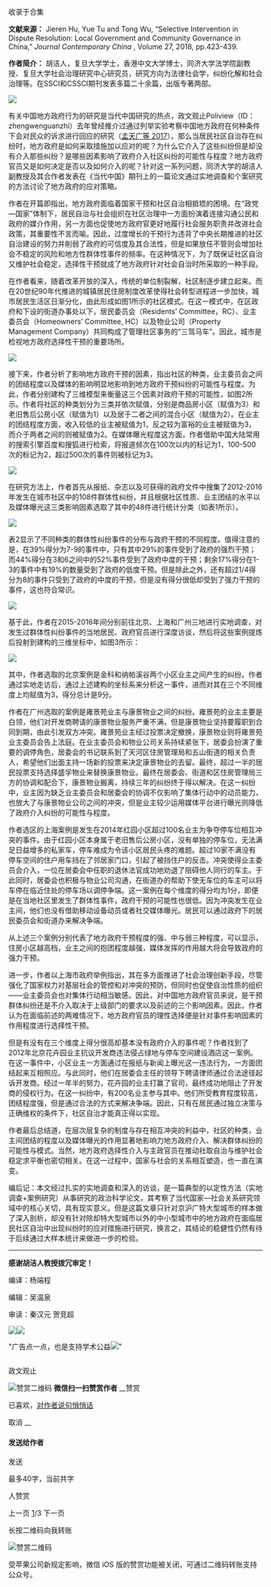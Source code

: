 

收录于合集

**文献来源：** Jieren Hu, Yue Tu and Tong Wu, “Selective Intervention in Dispute
Resolution: Local Government and Community Governance in China,” _Journal
Contemporary China_ , Volume 27, 2018, pp.423-439.

 **作者简介：**
胡洁人，复旦大学学士，香港中文大学博士，同济大学法学院副教授、复旦大学社会治理研究中心研究员，研究方向为法律社会学，纠纷化解和社会治理等。在SSCI和CSSCI期刊发表多篇二十余篇，出版专著两部。

![](/images/503/2.jpeg)

  

  

有关中国地方政府行为的研究是当代中国研究的热点，政文观止Poliview（ID：zhengwenguanzhi）去年曾经推介过通过列举实验考察中国地方政府在何种条件下会对民众的诉求进行回应的研究（[孟天广等
2017](http://mp.weixin.qq.com/s?__biz=MzI5ODY0MTQ1OA==&mid=2247483696&idx=1&sn=e7a16591f5a02054b442d032d1e15e09&chksm=eca3f06ddbd4797b2d15639f859a22f7e38abe496ddd95be31f76f22146e7277d9fa5a656f45&scene=21#wechat_redirect)）。那么当居民社区自治存在纠纷时，地方政府是如何采取措施加以应对的呢？为什么它介入了这些纠纷但是却没有介入那些纠纷？是哪些因素影响了政府介入社区纠纷的可能性与程度？地方政府官员又是如何决定是否以及如何介入的呢？针对这一系列问题，同济大学的胡洁人副教授及其合作者发表在《当代中国》期刊上的一篇论文通过实地调查和个案研究的方法讨论了地方政府的应对策略。

作者在开篇即指出，地方政府面临着国家干预和社区自治相抵牾的困境。在“政党—国家”体制下，居民自治与社会组织在社区治理中一方面扮演着连接沟通公民和政府的媒介作用，另一方面也促使地方政府官更好地履行社会服务职责并改进社会政策，其重要性不言而喻。因此，过度增长的干预行为违背了中央长期推进的社区自治建设的努力并削弱了政府的可信度及其合法性，但是如果放任不管则会增加社会不稳定的风险和地方性群体性事件的频率。在这种情况下，为了既保证社区自治又维护社会稳定，选择性干预就成了地方政府针对社会自治时所采取的一种手段。

在作者看来，随着改革开放的深入，传统的单位制裂解，社区制逐步建立起来。而在20世纪90年代推进的城镇居民住房制度改革使得社会转型进程进一步加快，城市居民生活区日渐分化，由此形成如图1所示的社区模式。在这一模式中，在区政府和下设的街道办事处以下，居民委员会（Residents’
Committee，RC）、业主委员会（Homeowners’ Committee, HC）以及物业公司（Property Management
Company）共同构成了管理社区事务的“三驾马车”。因此，城市是检视地方政府选择性干预的重要场所。

  

![](/images/503/3.png)

  

接下来，作者分析了影响地方政府干预的因素，指出社区的种类，业主委员会之间的团结程度以及媒体的影响明显地影响到地方政府干预纠纷的可能性与程度。为此，作者分别建构了三维模型来衡量这三个因素对政府干预的可能性，如图2所示。作者将社区的种类划分为三类并依次赋值，分别是商品房小区（赋值为3）和老旧售后公房小区（赋值为1）以及居于二者之间的混合小区（赋值为2）。在业主的团结程度方面，收入较低的业主被赋值为1，反之较为富裕的业主被赋值为3，而介于两者之间的则被赋值为2。在媒体曝光程度这方面，作者借助中国大陆常用的搜索引擎百度和搜狐进行检索，将报道频次在100次以内的标记为1，100-500次的标记为2，超过500次的事件则被标记为3。  

  

![](/images/503/4.png)

  

在研究方法上，作者首先从报纸、杂志以及可获得的政府文件中搜集了2012-2016年发生在城市社区中的108件群体性纠纷，并且根据社区性质、业主团结的水平以及媒体曝光这三类影响因素选取了其中的48件进行统计分类（如表1所示）。

  

![](/images/503/5.png)

  

表2显示了不同种类的群体性纠纷事件的分布与政府干预的不同程度。值得注意的是，在39%得分为7-9的事件中，只有其中29%的事件受到了政府的强烈干预；而44%得分在3和6之间中的52%事件受到了政府中度的干预；剩余17%得分在1-3的事件中有19%的数量受到了政府的低度干预。但是除此之外，还有超过1/4得分为8的事件只受到了政府的中度的干预，但是没有得分很低却受到了强力干预的事件，这也符合常识。

  

![](/images/503/6.png)

  

基于此，作者在2015-2016年间分别前往北京、上海和广州三地进行实地调查，对发生过群体性纠纷事件的当地居民、政府官员进行深度访谈，然后将这些案例提炼后投射到建构的三维坐标中，如图3所示：

  

![](/images/503/7.png)

  

其中，作者选取的北京案例是金科和纳帕溪谷两个小区业主之间产生的纠纷。作者通过实地走访后，通过上述建构的坐标系来分析这一事件，进而对其在三个不同维度上均赋值为3，得分总计是9分。

作者在广州选取的案例是雍景苑业主与康景物业之间的纠纷。雍景苑的业主主要是白领，他们对开发商聘请的康景物业服务严重不满，但是康景物业坚持要履职到合同到期，由此引发双方冲突。雍景苑业主经过投票决定撤换，康景物业则将雍景苑业主委员会告上法庭。在业主委员会和物业公司关系持续紧张下，居委会扮演了重要的调停角色，居委会的书记联系到了天河区住房管理局和五山街道的相关负责人，希望他们出面主持一场新的投票来决定康景物业的去留。最终，超过一半的居民投票支持选择盛孚物业来替换康景物业。最终在居委会、街道和区住房管理局三方的协调和配合下，康景物业搬离，持续三年的纠纷终于得以解决。在这一纠纷中，业主因为缺乏业主委员会和居委会的协调不仅影响了集体行动中的动员能力，也放大了与康景物业公司之间的冲突，但是业主较少运用媒体平台进行曝光则降低了政府介入纠纷的可能性与程度。

作者选区的上海案例是发生在2014年红园小区超过100名业主为争夺停车位相互冲突的事件。由于红园小区本身属于老旧售后公房小区，没有单独的停车位，无法满足日益增多的私家车，停车难成为令该小区居民头疼的难题。超过10家不满没有停车空间的住户用车挡在了邻居家门口，引起了被挡住户的反击。冲突使得业主委员会介入，一位在居委会中任职的退休法官成功地劝退了阻碍他人同行的车主。于此同时，居委会也积极与物业公司沟通，在街道办的帮助下使无车位的车主可以将车停在临近住处的停车场以调停争端。这一案例在每个维度的得分均为1分，即便是在当地社区里发生了群体性事件，政府干预的可能性也很低。因为冲突发生在业主间，他们也没有借助移动设备动员或者社交媒体曝光。居民可以通过政府下的居民委员会和街道办来解决争端。

从上述三个案例分别代表了地方政府干预程度的强、中与弱三种程度，可以显示，住房小区越高档，业主之间的抱团程度越强，媒体发挥的作用越大将会导致政府的强力干预。

进一步，作者以上海市政府举例指出，其在多方面推进了社会治理创新手段，尽管强化了国家权力对基层社会的管控和对冲突的预防，但同时也促使自治性质的组织——业主委员会也对集体行动相当敏感。因此，对中国地方政府官员来说，是干预群体纠纷还是不介入取决于上级部门的要求以及前述的三个影响因素。因此，作者认为在面临前述的两难情况下，地方政府官员的理性选择便是针对事件影响因素的作用程度进行选择性干预。

但是有没有在三个维度上得分很高却基本没有政府介入的事件呢？作者找到了2012年北京花卉园业主抗议开发商违法侵占绿地与停车空间建设酒店这一案例。在这一事件中，小区业主一方面通过在报纸与新闻上曝光这一违法行为，一方面团结起来互相照应。与此同时，他们在居委会主任的领导下聘请律师通过合法途径起诉开发商。经过一年半的努力，花卉园的业主打赢了官司，最终成功地阻止了开发商的侵权行为。在这一纠纷中，有200名业主参与其中。他们所受教育程度较高，团结程度强，但是通过合法的方式来解决争端。因此，只有在居民通过独立决策与正确维权的条件下，社区自治才能真正得以实现。

作者最后总结道，在层次层复杂的制度与存在相互冲突的利益中，社区的种类，业主间团结的程度以及媒体曝光的作用显著地影响力地方政府介入、解决群体纠纷的可能性与模式。当然，地方政府选择性介入与主政官员在推动社取自治与维护社会稳定求平衡也密切相关。在这一过程中，国家与社会的关系相互塑造，也一直在演变。

编后记：本文经过扎实的实地调查和深入的访谈，是一篇典型的以定性方法（实地调查+案例研究）从事研究的政治科学论文，其考察了当代国家—社会关系研究领域中的核心关切，具有现实意义。但是这篇文章只针对京沪广特大型城市的样本做了深入剖析，却没有针对除却特大型城市以外的中小型城市中的地方政府在面临居民社区自治中出现纠纷时的应对措施进行研究，换言之，其结论的稳健性仍然有待于后续通过大样本统计来做进一步的检验。

****

**感谢胡洁人教授拨冗审定！**

编译：杨端程

编辑：吴温泉

审读：秦汉元 贺竞超

  

![](/images/503/8.jpeg)![](/images/503/9.jpeg)

"广告点一点，也是支持学术公益![](/images/503/10.png)"  

![]()

政文观止

![赞赏二维码]() **微信扫一扫赞赏作者** __赞赏

已喜欢，[对作者说句悄悄话](javascript:;)

取消 __

#### 发送给作者

发送

最多40字，当前共字

[](javascript:;) 人赞赏

上一页 [1](javascript:;)/3 下一页

长按二维码向我转账

![赞赏二维码]()

受苹果公司新规定影响，微信 iOS 版的赞赏功能被关闭，可通过二维码转账支持公众号。

